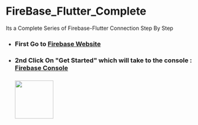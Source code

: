 # FireBase_Flutter_Complete

Its a Complete Series of Firebase-Flutter Connection Step By Step
<ul>
  <li><h3> First Go to <a href = "https://firebase.google.com/"> Firebase Website </a><h3></li>
    <li><h3> 2nd Click On "Get Started" which will take to the console :<a href = "https://console.firebase.google.com/"> Firebase Console </a> <h3></li>
      <img src="https://user-images.githubusercontent.com/38869235/182818927-aba76c57-53f5-42e4-a2f6-1143b51dbe67.png" width="100" height="100"> 
</ul>
